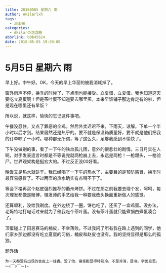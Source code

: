 ```yaml
---
title: 20180505 星期六 雨
author: Akilarlxh
tags:
  - 流水账
categories:
  - Akilarの泡泡糖
abbrlink: b0b45624
date: 2018-05-05 19:30:00
---
```

# 5月5日 星期六 雨

早上好。中午好。OK，今天的早上华丽的被我消耗掉了。

窗外雨声不停，换季的时候了，下点雨也能接受。立夏蛋，立夏蛋。我也知道这天要吃立夏蛋啊！但是茶叶蛋不知道要去哪里买。本来早饭铺子那边肯定有的啦，但是现在哪里还有早饭？

所以说，就这样，愉快的忘记这件事吧。

午餐没忍住，又点了罪恶的全鸡。然后外卖迟迟不来，下雨天，谅解。下单一个半小时以后才到。结果居然还是热乎的。要不就是保温箱质量好，要不就是他们把我的订单晾了一小时。哪种都无所谓，等了这么久，足够我感到不愉快了。

下午没做别的事，看了一下午的铁血孤儿团，意外的很悲壮的剧情。三日月实在人啊，对手发表遗言时都是不等说完就两枪崩上去，永远是两枪！一枪爆头，一枪验尸。世界观架构是挺宏大的。不过反正没00好看。

晚饭又是热水就饼干。我已经喝了一下午的热水了，主要目的是预防感冒，换季时最容易感冒了。不过两壶的热水确实有点喝不下了。

等会下楼再买个赵皮强烈推荐的衢州烤饼。不过在那之前我要去理个发，呵呵，每次理发都像是赌博，理发师的手艺给我一种要我改头换面重新做人的感觉。

还算顺利，没给我剃度。在外边绕了一圈，饼也吃了，还买了一盒鸡蛋。没办法，老妈特地打电话过来就为了催我吃个茶叶蛋。没有茶叶蛋就只能煮锅白煮蛋凑合了。

顶蛋碰上了田忌赛马的楠皮，不幸落败。不过我问了所有我在路上遇到的同学，他们家乡那边都没有吃立夏蛋的习俗，楠皮和赵皮也没有。我的坚持显得是那么的孤独。

题外话
```
为一天都没有出现的吉皮上一炷香。没了他，寝室都显得特别冷。不是冷清，是冷。字面意思。
～(￣▽￣～)~
```